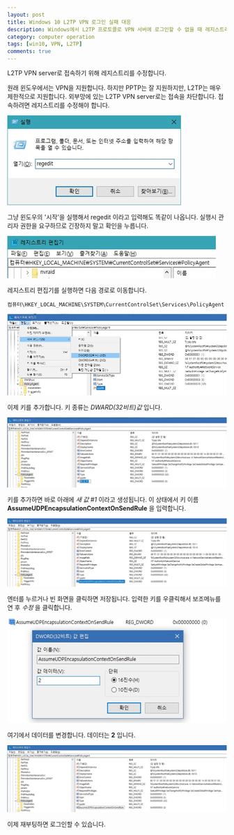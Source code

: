 ```yaml
---
layout: post
title: Windows 10 L2TP VPN 로그인 실패 대응
description: Windows에서 L2TP 프로토콜로 VPN 서버에 로그인할 수 없을 때 레지스트리를 수정하여 로그인한다.
category: computer operation
tags: [win10, VPN, L2TP]
comments: true
---
```


L2TP VPN server로 접속하기 위해 레지스트리를 수정합니다.

원래 윈도우에서는 VPN을 지원합니다.
하지만 PPTP는 잘 지원하지만, L2TP는 매우 제한적으로 지원합니다.
외부망에 있는 L2TP VPN server로는 접속을 차단합니다.
접속하려면 레지스트리를 수정해야 합니다.

![레지스트리 편집기 실행](/postres/181223/win+r+regedit.jpg)

그냥 윈도우의 '시작'을 실행해서 regedit 이라고 입력해도 똑같이 나옵니다.
실행시 관리자 권한을 요구하므로 긴장하지 말고 확인을 누릅니다.

![키를 등록할 폴더로 이동](/postres/181223/regedit-policyagent.jpg)

레지스트리 편집기를 실행하면 다음 경로로 이동합니다.

```
컴퓨터\HKEY_LOCAL_MACHINE\SYSTEM\CurrentControlSet\Services\PolicyAgent
```

![DWARD32 키 추가](/postres/181223/regedit-new-dword32.jpg)

이제 키를 추가합니다.
키 종류는 _DWARD(32비트)값_ 입니다.

![키 이름 변경](/postres/181223/edit-item-name.jpg)

키를 추가하면 바로 아래에 _새 값 #1_ 이라고 생성됩니다.
이 상태에서 키 이름 **AssumeUDPEncapsulationContextOnSendRule** 을 입력합니다.

![키 값 변경을 위한 우클릭](/postres/181223/submit-new-key.jpg)

엔터를 누르거나 빈 화면을 클릭하면 저장됩니다.
입력한 키를 우클릭해서 보조메뉴를 연 후 _수정_ 을 클릭합니다.

![키 값 변경](/postres/181223/edit-key-value.jpg)

여기에서 데이터를 변경합니다. 데이터는 **2** 입니다.

![끝](/postres/181223/finish.jpg)

이제 재부팅하면 로그인할 수 있습니다.